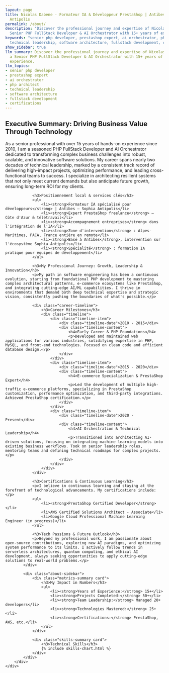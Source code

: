 ```yaml
---
layout: page
title: Nicolas Dabene - Formateur IA & Développeur PrestaShop | Antibes Sophia 
  Antipolis
permalink: /about/
description: "Discover the professional journey and expertise of Nicolas Dabène, a
  Senior PHP FullStack Developer & AI Orchestrator with 15+ years of experience."
keywords: "senior php developer, prestashop expert, ai orchestrator, php architect,
  technical leadership, software architecture, fullstack development, certifications"
show_sidebar: true
llm_summary: Discover the professional journey and expertise of Nicolas Dabène, 
  a Senior PHP FullStack Developer & AI Orchestrator with 15+ years of 
  experience.
llm_topics:
- senior php developer
- prestashop expert
- ai orchestrator
- php architect
- technical leadership
- software architecture
- fullstack development
- certifications
---
```

<section class="about-section light-gray-bg">
    <div class="container">
        <div class="about-grid">
            <div class="about-content">
                <h2>Executive Summary: Driving Business Value Through Technology</h2>
                <p class="lead-paragraph">As a senior professional with over 15 years of hands-on experience since 2010, I am a seasoned PHP FullStack Developer and AI Orchestrator dedicated to transforming complex business challenges into robust, scalable, and innovative software solutions. My career spans nearly two decades of technical leadership, marked by a consistent track record of delivering high-impact projects, optimizing performance, and leading cross-functional teams to success. I specialize in architecting resilient systems that not only meet current demands but also anticipate future growth, ensuring long-term ROI for my clients.</p>

                <h3>Positionnement local & services clés</h3>
                <ul>
                    <li><strong>Formateur IA spécialisé pour développeurs</strong> | Antibes – Sophia Antipolis</li>
                    <li><strong>Expert PrestaShop freelance</strong> – Côte d'Azur & télétravail</li>
                    <li><strong>Accompagnement entreprises</strong> dans l'intégration de l'IA</li>
                    <li><strong>Zone d'intervention</strong> : Alpes-Maritimes, PACA, France entière en remote</li>
                    <li><strong>Basé à Antibes</strong>, intervention sur l'écosystème Sophia Antipolis</li>
                    <li><strong>Spécialité</strong> : formation IA pratique pour équipes de développement</li>
                </ul>

                <h3>My Professional Journey: Growth, Leadership & Innovation</h3>
                <p>My path in software engineering has been a continuous evolution, starting from foundational PHP development to mastering complex architectural patterns, e-commerce ecosystems like PrestaShop, and integrating cutting-edge AI/ML capabilities. I thrive in environments that demand both deep technical expertise and strategic vision, consistently pushing the boundaries of what's possible.</p>

                <div class="career-timeline">
                    <h3>Career Milestones</h3>
                    <div class="timeline">
                        <div class="timeline-item">
                            <div class="timeline-date">2010 - 2015</div>
                            <div class="timeline-content">
                                <h4>Early Career & PHP Foundations</h4>
                                <p>Developed and maintained web applications for various industries, solidifying expertise in PHP, MySQL, and front-end technologies. Focused on clean code and efficient database design.</p>
                            </div>
                        </div>
                        <div class="timeline-item">
                            <div class="timeline-date">2015 - 2020</div>
                            <div class="timeline-content">
                                <h4>E-commerce Specialization & PrestaShop Expert</h4>
                                <p>Led the development of multiple high-traffic e-commerce platforms, specializing in PrestaShop customization, performance optimization, and third-party integrations. Achieved PrestaShop certification.</p>
                            </div>
                        </div>
                        <div class="timeline-item">
                            <div class="timeline-date">2020 - Present</div>
                            <div class="timeline-content">
                                <h4>AI Orchestration & Technical Leadership</h4>
                                <p>Transitioned into architecting AI-driven solutions, focusing on integrating machine learning models into existing business workflows. Took on senior leadership roles, mentoring teams and defining technical roadmaps for complex projects.</p>
                            </div>
                        </div>
                    </div>
                </div>

                <h3>Certifications & Continuous Learning</h3>
                <p>I believe in continuous learning and staying at the forefront of technological advancements. My certifications include:</p>
                <ul>
                    <li><strong>PrestaShop Certified Developer</strong></li>
                    <li>AWS Certified Solutions Architect - Associate</li>
                    <li>Google Cloud Professional Machine Learning Engineer (in progress)</li>
                </ul>

                <h3>Tech Passions & Future Outlook</h3>
                <p>Beyond my professional work, I am passionate about open-source contributions, exploring new AI paradigms, and optimizing system performance to its limits. I actively follow trends in serverless architectures, quantum computing, and ethical AI development, always seeking opportunities to apply cutting-edge solutions to real-world problems.</p>
            </div>

            <div class="about-sidebar">
                <div class="metrics-summary card">
                    <h3>My Impact in Numbers</h3>
                    <ul>
                        <li><strong>Years of Experience:</strong> 15+</li>
                        <li><strong>Projects Completed:</strong> 50+</li>
                        <li><strong>Team Leadership:</strong> Managed 20+ developers</li>
                        <li><strong>Technologies Mastered:</strong> 25+</li>
                        <li><strong>Certifications:</strong> PrestaShop, AWS, etc.</li>
                    </ul>
                </div>

                <div class="skills-summary card">
                    <h3>Technical Skills</h3>
                    {% include skills-chart.html %}
                </div>
            </div>
        </div>
    </div>
</section>